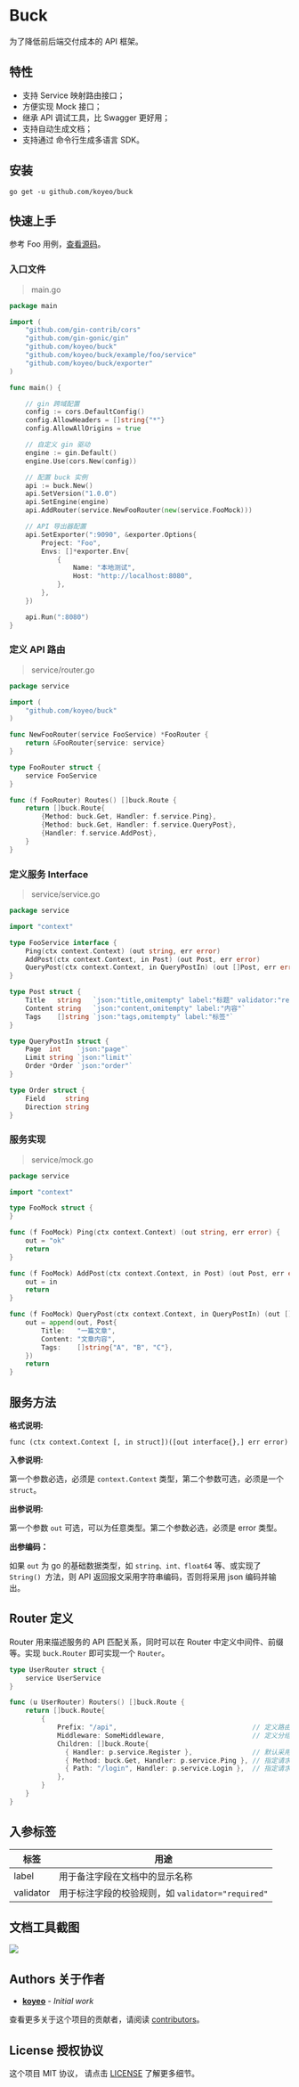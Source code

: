 # Buck

为了降低前后端交付成本的 API 框架。

## 特性

* 支持 Service 映射路由接口；
* 方便实现 Mock 接口；
* 继承 API 调试工具，比 Swagger 更好用；  
* 支持自动生成文档；
* 支持通过 命令行生成多语言 SDK。

## 安装

```
go get -u github.com/koyeo/buck
```

## 快速上手

参考 Foo 用例，[查看源码]()。

### 入口文件

> main.go

```go
package main

import (
    "github.com/gin-contrib/cors"
    "github.com/gin-gonic/gin"
    "github.com/koyeo/buck"
    "github.com/koyeo/buck/example/foo/service"
    "github.com/koyeo/buck/exporter"
)

func main() {

    // gin 跨域配置
    config := cors.DefaultConfig()
    config.AllowHeaders = []string{"*"}
    config.AllowAllOrigins = true

    // 自定义 gin 驱动
    engine := gin.Default()
    engine.Use(cors.New(config))

    // 配置 buck 实例
    api := buck.New()
    api.SetVersion("1.0.0")
    api.SetEngine(engine)
    api.AddRouter(service.NewFooRouter(new(service.FooMock)))

    // API 导出器配置
    api.SetExporter(":9090", &exporter.Options{
        Project: "Foo",
        Envs: []*exporter.Env{
            {
                Name: "本地测试",
                Host: "http://localhost:8080",
            },
        },
    })

    api.Run(":8080")
}
```

### 定义 API 路由

> service/router.go

```go
package service

import (
	"github.com/koyeo/buck"
)

func NewFooRouter(service FooService) *FooRouter {
	return &FooRouter{service: service}
}

type FooRouter struct {
	service FooService
}

func (f FooRouter) Routes() []buck.Route {
	return []buck.Route{
		{Method: buck.Get, Handler: f.service.Ping},
		{Method: buck.Get, Handler: f.service.QueryPost},
		{Handler: f.service.AddPost},
	}
}
```

### 定义服务 Interface

> service/service.go

```go
package service

import "context"

type FooService interface {
    Ping(ctx context.Context) (out string, err error)
    AddPost(ctx context.Context, in Post) (out Post, err error)
    QueryPost(ctx context.Context, in QueryPostIn) (out []Post, err error)
}

type Post struct {
    Title   string   `json:"title,omitempty" label:"标题" validator:"required"`
    Content string   `json:"content,omitempty" label:"内容"`
    Tags    []string `json:"tags,omitempty" label:"标签"`
}

type QueryPostIn struct {
    Page  int    `json:"page"`
    Limit string `json:"limit"`
    Order *Order `json:"order"`
}

type Order struct {
    Field     string
    Direction string
}
```

### 服务实现

> service/mock.go

```go
package service

import "context"

type FooMock struct {
}

func (f FooMock) Ping(ctx context.Context) (out string, err error) {
	out = "ok"
	return
}

func (f FooMock) AddPost(ctx context.Context, in Post) (out Post, err error) {
	out = in
	return
}

func (f FooMock) QueryPost(ctx context.Context, in QueryPostIn) (out []Post, err error) {
	out = append(out, Post{
		Title:   "一篇文章",
		Content: "文章内容",
		Tags:    []string{"A", "B", "C"},
	})
	return
}

```



## 服务方法

**格式说明:**

```
func (ctx context.Context [, in struct])([out interface{},] err error)
```

**入参说明:**

第一个参数必选，必须是 `context.Context` 类型，第二个参数可选，必须是一个 `struct`。

**出参说明:**

第一个参数 `out` 可选，可以为任意类型。第二个参数必选，必须是 error 类型。



**出参编码：**

如果 `out` 为 go 的基础数据类型，如 `string、int、float64` 等、或实现了 `String() `方法，则 API 返回报文采用字符串编码，否则将采用 json 编码并输出。

## Router 定义

Router 用来描述服务的 API 匹配关系，同时可以在 Router 中定义中间件、前缀等。实现 `buck.Router` 即可实现一个 `Router`。

```go
type UserRouter struct {
    service UserService
}

func (u UserRouter) Routers() []buck.Route {
    return []buck.Route{
        {
            Prefix: "/api",                                  // 定义路由分组前缀
            Middleware: SomeMiddleware,                      // 定义分组中间件
            Children: []buck.Route{
              { Handler: p.service.Register },               // 默认采用 Post 方法，Handler 方法名作为路径    
              { Method: buck.Get, Handler: p.service.Ping }, // 指定请求方法
              { Path: "/login", Handler: p.service.Login },  // 指定请求路径
            },
        }    
    }   
}
```

## 入参标签

| 标签        | 用途                                   |
| --------- | ------------------------------------ |
| label     | 用于备注字段在文档中的显示名称                      |
| validator | 用于标注字段的校验规则，如 `validator="required"` |

## 文档工具截图 

![](images/exporter.png)

## Authors 关于作者

- [**koyeo**](https://github.com/koeyo) - *Initial work* 

查看更多关于这个项目的贡献者，请阅读 [contributors](https://gist.github.com/wangyan/6e8021667fe7f2082d153bed2d764618#)。

## License 授权协议

这个项目 MIT 协议， 请点击 [LICENSE](https://choosealicense.com/licenses/mit) 了解更多细节。